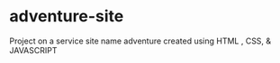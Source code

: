 # adventure-site
Project on a service site name adventure created using HTML , CSS, &amp; JAVASCRIPT
